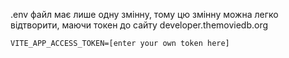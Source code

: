 .env файл має лише одну змінну, тому цю змінну можна легко відтворити, маючи токен до сайту developer.themoviedb.org

```.env
VITE_APP_ACCESS_TOKEN=[enter your own token here]
```
